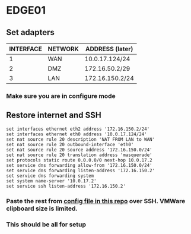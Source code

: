 # EDGE01

## Set adapters
| INTERFACE | NETWORK | ADDRESS (later) |
|-----------|---------|-----------------|
| 1         | WAN     | 10.0.17.124/24  |
| 2         | DMZ     | 172.16.50.2/29  |
| 3         | LAN     | 172.16.150.2/24 |

### Make sure you are in configure mode

## Restore internet and SSH 
```
set interfaces ethernet eth2 address '172.16.150.2/24'
set interfaces ethernet eth0 address '10.0.17.124/24'
set nat source rule 20 description 'NAT FROM LAN to WAN'
set nat source rule 20 outbound-interface 'eth0'
set nat source rule 20 source address '172.16.150.0/24'
set nat source rule 20 translation address 'masquerade'
set protocols static route 0.0.0.0/0 next-hop 10.0.17.2
set service dns forwarding allow-from '172.16.150.0/24'
set service dns forwarding listen-address '172.16.150.2'
set service dns forwarding system
set system name-server '10.0.17.2'
set service ssh listen-address '172.16.150.2'

```
### Paste the rest from [config file in this repo](https://github.com/Adam-Hachem/SEC350/blob/main/AssessmentPrep/edge01/config) over SSH. VMWare clipboard size is limited.

### This should be all for setup
